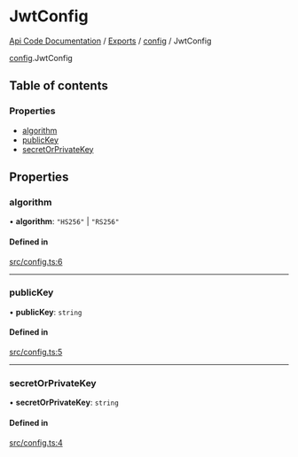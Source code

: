 # JwtConfig
 
[Api Code Documentation](../README.md) / [Exports](../modules.md) / [config](../modules/config.md) / JwtConfig

[config](../modules/config.md).JwtConfig

## Table of contents

### Properties

- [algorithm](config.JwtConfig.md#algorithm)
- [publicKey](config.JwtConfig.md#publickey)
- [secretOrPrivateKey](config.JwtConfig.md#secretorprivatekey)

## Properties

### algorithm

• **algorithm**: ``"HS256"`` \| ``"RS256"``

#### Defined in

[src/config.ts:6](https://github.com/openkfw/TruBudget/blob/90402cb/api/src/config.ts#L6)

___

### publicKey

• **publicKey**: `string`

#### Defined in

[src/config.ts:5](https://github.com/openkfw/TruBudget/blob/90402cb/api/src/config.ts#L5)

___

### secretOrPrivateKey

• **secretOrPrivateKey**: `string`

#### Defined in

[src/config.ts:4](https://github.com/openkfw/TruBudget/blob/90402cb/api/src/config.ts#L4)

